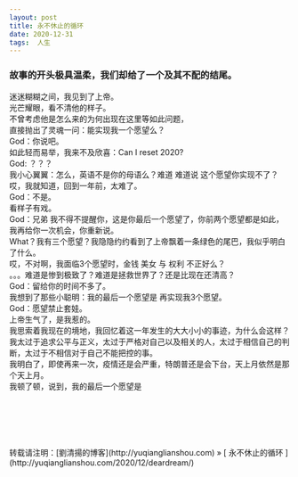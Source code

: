 ```yaml
---
layout: post  
title: 永不休止的循环
date: 2020-12-31  
tags:  人生
---
```

### 故事的开头极具温柔，我们却给了一个及其不配的结尾。


迷迷糊糊之间，我见到了上帝。  
光芒耀眼，看不清他的样子。  
不曾考虑他是怎么来的为何出现在这里等如此问题，  
直接抛出了灵魂一问：能实现我一个愿望么？  
God：你说吧。  
如此轻而易举，我来不及欣喜：Can I reset 2020?  
God: ？？？  
我小心翼翼：怎么，英语不是你的母语么？难道 难道说 这个愿望你实现不了？哎，我就知道，回到一年前，太难了。   
God：不是。  
看样子有戏。  
God：兄弟 我不得不提醒你，这是你最后一个愿望了，你前两个愿望都是如此，我再给你一次机会，你重新说。    
What？我有三个愿望？我隐隐约约看到了上帝飘着一条绿色的尾巴，我似乎明白了什么。  
哎，不对啊，我面临3个愿望时，金钱 美女 与 权利 不正好么？  
。。。难道是惨到极致了？难道是拯救世界了？还是比现在还清高？  
God：留给你的时间不多了。  
我想到了那些小聪明：我的最后一个愿望是 再实现我3个愿望。  
God：愿望禁止套娃。  
上帝生气了，是我惹的。  
我思索着我现在的境地，我回忆着这一年发生的大大小小的事迹，为什么会这样？  
我太过于追求公平与正义，太过于严格对自己以及相关的人，太过于相信自己的判断，太过于不相信对于自己不能把控的事。  
我明白了，即使再来一次，疫情还是会严重，特朗普还是会下台，天上月依然是那个天上月。  
我顿了顿，说到，我的最后一个愿望是




<br/> 
<br/> 
<br/> 
<br/> 
<br/> 
转载请注明：[劉清揚的博客](http://yuqianglianshou.com) » [ 永不休止的循环 ](http://yuqianglianshou.com/2020/12/deardream/)  
<br/>